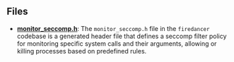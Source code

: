 
## Files
- **[monitor_seccomp.h](generated/monitor_seccomp.h.driver.md)**: The `monitor_seccomp.h` file in the `firedancer` codebase is a generated header file that defines a seccomp filter policy for monitoring specific system calls and their arguments, allowing or killing processes based on predefined rules.
